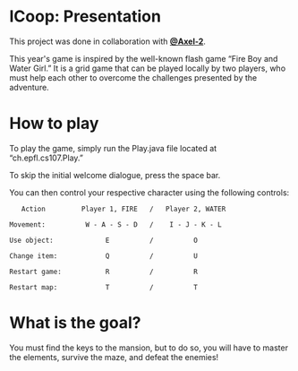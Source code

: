 # ICoop: Presentation

This project was done in collaboration with **[@Axel-2](https://github.com/Axel-2)**.

This year's game is inspired by the well-known flash game “Fire Boy and Water Girl.”
It is a grid game that can be played locally by two players, who must help each other to overcome
the challenges presented by the adventure.

# How to play 
To play the game, simply run the Play.java file located at “ch.epfl.cs107.Play.”

To skip the initial welcome dialogue, press the space bar.

You can then control your respective character using the following controls:

       Action         Player 1, FIRE   /   Player 2, WATER

    Movement:          W - A - S - D   /    I - J - K - L 

    Use object:             E          /          O   

    Change item:            Q          /          U  

    Restart game:           R          /          R 

    Restart map:            T          /          T 


# What is the goal? 
You must find the keys to the mansion,
but to do so, you will have to master the elements,
survive the maze, and defeat the enemies!
